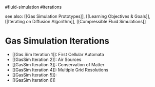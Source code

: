 #fluid-simulation #iterations 

see also: [[Gas Simulation Prototypes]], [[Learning Objectives & Goals]], [[Iterating on Diffusion Algorithm]], [[Compressible Fluid Simulations]]

# Gas Simulation Iterations
- [[Gas Sim Iteration 1]]: First Cellular Automata
- [[GasSim Iteration 2]]: Air Sources
- [[GasSim Iteration 3]]: Conservation of Matter
- [[GasSim Iteration 4]]: Multiple Grid Resolutions
- [[GasSim Iteration 5]]:
- [[GasSim Iteration 6]]
  
